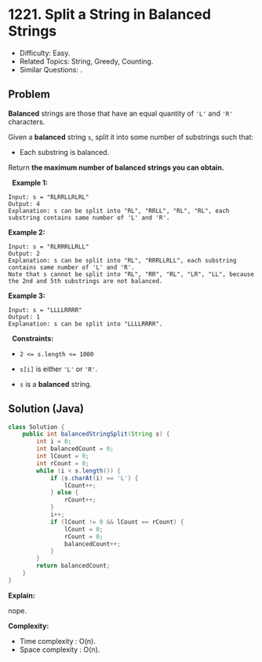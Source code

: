 # 1221. Split a String in Balanced Strings

- Difficulty: Easy.
- Related Topics: String, Greedy, Counting.
- Similar Questions: .

## Problem

**Balanced** strings are those that have an equal quantity of ```'L'``` and ```'R'``` characters.

Given a **balanced** string ```s```, split it into some number of substrings such that:


	
- Each substring is balanced.


Return **the **maximum** number of balanced strings you can obtain.**

 
**Example 1:**

```
Input: s = "RLRRLLRLRL"
Output: 4
Explanation: s can be split into "RL", "RRLL", "RL", "RL", each substring contains same number of 'L' and 'R'.
```

**Example 2:**

```
Input: s = "RLRRRLLRLL"
Output: 2
Explanation: s can be split into "RL", "RRRLLRLL", each substring contains same number of 'L' and 'R'.
Note that s cannot be split into "RL", "RR", "RL", "LR", "LL", because the 2nd and 5th substrings are not balanced.
```

**Example 3:**

```
Input: s = "LLLLRRRR"
Output: 1
Explanation: s can be split into "LLLLRRRR".
```

 
**Constraints:**


	
- ```2 <= s.length <= 1000```
	
- ```s[i]``` is either ```'L'``` or ```'R'```.
	
- ```s``` is a **balanced** string.



## Solution (Java)

```java
class Solution {
    public int balancedStringSplit(String s) {
        int i = 0;
        int balancedCount = 0;
        int lCount = 0;
        int rCount = 0;
        while (i < s.length()) {
            if (s.charAt(i) == 'L') {
                lCount++;
            } else {
                rCount++;
            }
            i++;
            if (lCount != 0 && lCount == rCount) {
                lCount = 0;
                rCount = 0;
                balancedCount++;
            }
        }
        return balancedCount;
    }
}
```

**Explain:**

nope.

**Complexity:**

* Time complexity : O(n).
* Space complexity : O(n).
